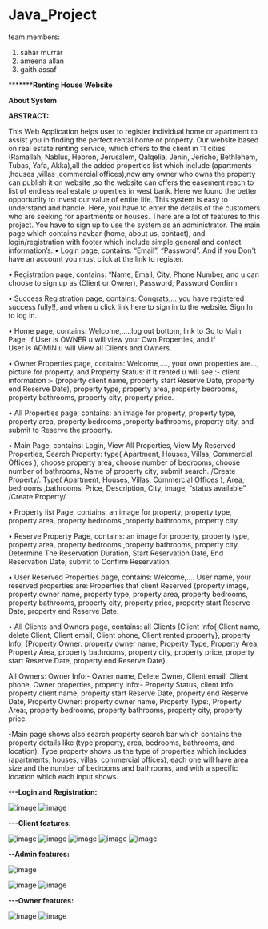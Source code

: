 # Java_Project
team members:
1. sahar murrar
2. ameena allan
3. gaith assaf



***********************************Renting House Website****************************



**About System**



**ABSTRACT:** 



This Web Application helps user to register individual home or apartment to assist you in finding the perfect rental home or property. 
Our website based on real estate renting service, which offers to the client in 11 cities (Ramallah, Nablus, Hebron, Jerusalem, Qalqelia, Jenin, Jericho, Bethlehem, Tubas, Yafa, Akka),all the added properties list which include (apartments ,houses ,villas ,commercial offices),now any owner who owns the property can publish it on website ,so the website can offers the easement reach to list of endless real estate properties in west bank.
Here we found the better opportunity to invest our value of entire life. This system is easy to understand and handle. Here, you have to enter the details of the customers who are seeking for apartments or houses. There are a lot of features to this project. You have to sign up to use the system as an administrator.
The main page which contains navbar (home, about us, contact), and login/registration with footer which include simple general and contact information’s.
•	Login page, contains: “Email”, “Password”. 
And if you Don't have an account you must click at the link to register. 

•	Registration page, contains: “Name, Email, City, Phone Number, and u can choose to sign up as (Client or Owner), Password, Password Confirm.

•	Success Registration page,  contains: Congrats,… you have registered success fully!!, and when u click  link here to sign in to the website. Sign In to log in.

•	Home page, contains: Welcome,....,log out bottom, link to Go to Main Page, if User is OWNER u will view your Own Properties, and if  
User is ADMIN u will View all Clients and Owners. 

•	Owner Properties page, contains: Welcome,...., your own properties are…, picture for property, and Property Status: if it rented u will see :-
client information :- (property client name, property start Reserve Date, property end Reserve Date), property type, property area, property bedrooms,
property bathrooms, property city, property price.

•	All Properties page, contains: an image for property, property type,   property area, property bedrooms ,property bathrooms, property city, and submit to Reserve the property.

•	Main Page, contains: Login, View All Properties, View My Reserved Properties, Search Property: type( Apartment, Houses, Villas, Commercial Offices ), choose property area, choose number of bedrooms, choose number of bathrooms, Name of property city, submit search. /Create Property/. Type( Apartment, Houses, Villas, Commercial Offices ), Area, bedrooms ,bathrooms, Price, Description, City, image, “status available”. /Create Property/.

•	Property list Page, contains: an image for property, property type,   property area, property bedrooms ,property bathrooms, property city,

•	Reserve Property Page, contains: an image for property, property type,   property area, property bedrooms ,property bathrooms, property city, Determine The Reservation Duration, Start Reservation Date, End Reservation Date, submit to Confirm Reservation.

•	User Reserved Properties page, contains: Welcome,…. User name, your reserved properties are:  Properties that client Reserved (property image, property owner name, property type, property area, property bedrooms, property bathrooms, property city, property price, property start Reserve Date, property end Reserve Date.

•	All Clients and Owners page, contains: all Clients (Client Info{ Client name, delete Client, Client email, Client phone, Client rented property}, property Info, {Property Owner: property owner name, Property Type, Property Area, Property Area, property bathrooms, property city, property price, property start Reserve Date, property end Reserve Date}.

All Owners: Owner Info:- Owner name, Delete Owner, Client email, Client phone, Owner properties, property info:- Property Status, client info: property client name, property start Reserve Date, property end Reserve Date, Property Owner: property owner name, Property Type:, Property Area:, property bedrooms, property bathrooms, property city, property price.


-Main page shows also search property search bar which contains the property details like (type property, area, bedrooms, bathrooms, and location). 
Type property shows us the type of properties which includes (apartments, houses, villas, commercial offices), each one will have area size and the number of bedrooms and bathrooms, and with a specific location which each input shows.

**---Login and Registration:**

![image](https://user-images.githubusercontent.com/39792032/124710736-d79aa980-df05-11eb-8c43-113ada448e6c.png)
![image](https://user-images.githubusercontent.com/39792032/124710811-f8fb9580-df05-11eb-9ab0-ed20fb833791.png)

**---Client features:**

![image](https://user-images.githubusercontent.com/39792032/124710924-1df00880-df06-11eb-93b2-a4b8924658c8.png)
![image](https://user-images.githubusercontent.com/39792032/124710974-2fd1ab80-df06-11eb-8971-8f56c137edfa.png)
![image](https://user-images.githubusercontent.com/39792032/124711061-4546d580-df06-11eb-84cb-4219890bccd6.png)
![image](https://user-images.githubusercontent.com/39792032/124711126-598ad280-df06-11eb-949f-401d5daea212.png)
![image](https://user-images.githubusercontent.com/39792032/124711183-6d363900-df06-11eb-9aa7-0e965efb9d76.png)


**--Admin features:**

![image](https://user-images.githubusercontent.com/39792032/124711399-b38b9800-df06-11eb-86fa-949cb7e9ec23.png)

![image](https://user-images.githubusercontent.com/39792032/124711461-c7cf9500-df06-11eb-80a3-27df715c78d6.png)
![image](https://user-images.githubusercontent.com/39792032/124711533-da49ce80-df06-11eb-827a-2ad63a062ad8.png)



 **---Owner features:**
 
 ![image](https://user-images.githubusercontent.com/39792032/124711649-036a5f00-df07-11eb-9e27-52783ffc6294.png)
![image](https://user-images.githubusercontent.com/39792032/124711851-3c0a3880-df07-11eb-803a-3af0553e4b08.png)

